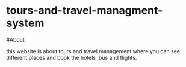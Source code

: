 # tours-and-travel-managment-system

#About

this website is about tours and travel management where you can see different places and book the hotels ,bus and flights.
